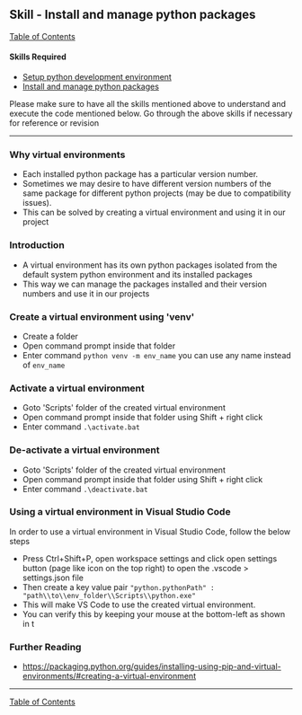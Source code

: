 ## Skill - Install and manage python packages
[Table of Contents](https://nagasudhir.blogspot.com/2020/04/taming-python-table-of-contents.html)

#### Skills Required
* [Setup python development environment](https://nagasudhir.blogspot.com/2020/04/setup-python-development-environment_14.html)
* [Install and manage python packages](https://nagasudhir.blogspot.com/2020/05/install-and-manage-packages-in-python.html)

Please make sure to have all the skills mentioned above to understand and execute the code mentioned below. Go through the above skills if necessary for reference or revision
<hr/>

### Why virtual environments
* Each installed python package has a particular version number.
* Sometimes we may desire to have different version numbers of the same package for different python projects (may be due to compatibility issues).
* This can be solved by creating a virtual environment and using it in our project

### Introduction
* A virtual environment has its own python packages isolated from the default system python environment and its installed packages
* This way we can manage the packages installed and their version numbers and use it in our projects

### Create a virtual environment using 'venv'
* Create a folder
* Open command prompt inside that folder
* Enter command `python venv -m env_name` 
you can use any name instead of `env_name` 

### Activate a virtual environment
* Goto 'Scripts' folder of the created virtual environment
* Open command prompt inside that folder using Shift + right click
* Enter command `.\activate.bat`

### De-activate a virtual environment
* Goto 'Scripts' folder of the created virtual environment
* Open command prompt inside that folder using Shift + right click
* Enter command `.\deactivate.bat`

### Using a virtual environment in Visual Studio Code
In order to use a virtual environment in Visual Studio Code, follow the below steps
* Press Ctrl+Shift+P, open workspace settings and click open settings button (page like icon on the top right) to open the .vscode > settings.json file
* Then create a key value pair `"python.pythonPath" : "path\\to\\env_folder\\Scripts\\python.exe"`
* This will make VS Code to use the created virtual environment.
* You can verify this by keeping your mouse at the bottom-left as shown in t

### Further Reading
* https://packaging.python.org/guides/installing-using-pip-and-virtual-environments/#creating-a-virtual-environment

<hr/>

[Table of Contents](https://nagasudhir.blogspot.com/2020/04/taming-python-table-of-contents.html)

<!--stackedit_data:
eyJwcm9wZXJ0aWVzIjoidGl0bGU6IEluc3RhbGwgYW5kIG1hbm
FnZSBwYWNrYWdlcyBpbiBweXRob25cbmF1dGhvcjogTmFnYXN1
ZGhpciBQdWxsYVxuZGF0ZTogJzIwMjAtMDUtMjUnXG50YWdzOi
AncHl0aG9uLCBsZWFybmluZywgdHV0b3JpYWwsIHRhbWluZ19w
eXRob25fc2tpbGwnXG5jYXRlZ29yaWVzOiB0YW1pbmdfcHl0aG
9uX3NraWxsXG4iLCJoaXN0b3J5IjpbLTE2MDUyNzU1MzUsLTM4
ODU1ODQzMCwxNTc5NjU0NDE0LDU5NTY1NzQyNiwxNjQ2NTg3OD
QsMTA5NjY5OTE1NywxOTI1Nzg0OTE1LDcyNjY3NDU2OCwxNDEy
NzYwMDU0LDIxMDM5MDI0MSw3MzA5OTgxMTZdfQ==
-->